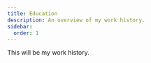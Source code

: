 ```yaml
---
title: Education
description: An overview of my work history.
sidebar:
  order: 1
---
```

This will be my work history.